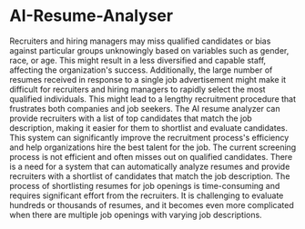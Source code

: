 # AI-Resume-Analyser
Recruiters and hiring managers may miss qualified candidates or bias against particular groups unknowingly based on variables such as gender, race, or age. This might result in a less diversified and capable staff, affecting the organization's success. 
Additionally, the large number of resumes received in response to a single job advertisement might make it difficult for recruiters and hiring managers to rapidly select the most qualified individuals. This might lead to a lengthy recruitment procedure that frustrates both companies and job seekers.
The AI resume analyzer can provide recruiters with a list of top candidates that match the job description, making it easier for them to shortlist and evaluate candidates. This system can significantly improve the recruitment process's efficiency and help organizations hire the best talent for the job.
The current screening process is not efficient and often misses out on qualified candidates. There is a need for a system that can automatically analyze resumes and provide recruiters with a shortlist of candidates that match the job description.
The process of shortlisting resumes for job openings is time-consuming and requires significant effort from the recruiters. It is challenging to evaluate hundreds or thousands of resumes, and it becomes even more complicated when there are multiple job openings with varying job descriptions.

